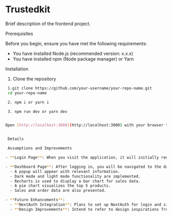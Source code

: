 

# Trustedkit

Brief description of the frontend project.

 Prerequisites

Before you begin, ensure you have met the following requirements:

- You have installed Node.js (recommended version: x.x.x)
- You have installed npm (Node package manager) or Yarn

 Installation

 1. Clone the repository

```bash
 1.git clone https://github.com/your-username/your-repo-name.git
 cd your-repo-name

 2. npm i or yarn i

 3. npm run dev or yarn dev


Open [http://localhost:3000](http://localhost:3000) with your browser to see the result.


 Details

 Assumptions and Improvements

- **Login Page**: When you visit the application, it will initially redirect you to the login page. The page includes fields for email and password with Zod validation. React Hook Form is utilized for managing the form state. Upon successful authentication, an API key is retrieved from the backend and stored in `localStorage`.

- **Dashboard Page**: After logging in, you will be navigated to the dashboard page where:
  - A popup will appear with relevant information.
  - Dark mode and light mode functionality are implemented.
  - Recharts is used to display a bar chart for sales data.
  - A pie chart visualizes the top 5 products.
  - Sales and order data are also presented.

- **Future Enhancements**:
  - **NextAuth Integration**: Plans to set up NextAuth for login and signup functionalities.
  - **Design Improvements**: Intend to refer to design inspirations from Dribbble for visual enhancements and implementation.



